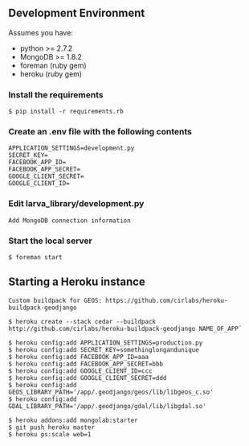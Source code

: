 ## Development Environment

Assumes you have:
* python >= 2.7.2
* MongoDB >= 1.8.2
* foreman (ruby gem)
* heroku (ruby gem)

### Install the requirements
    $ pip install -r requirements.rb

### Create an .env file with the following contents
    APPLICATION_SETTINGS=development.py
    SECRET_KEY=
    FACEBOOK_APP_ID=
    FACEBOOK_APP_SECRET=
    GOOGLE_CLIENT_SECRET=
    GOOGLE_CLIENT_ID=

### Edit larva_library/development.py
    Add MongoDB connection information

### Start the local server
    $ foreman start


## Starting a Heroku instance
    Custom buildpack for GEOS: https://github.com/cirlabs/heroku-buildpack-geodjango

    $ heroku create --stack cedar --buildpack http://github.com/cirlabs/heroku-buildpack-geodjango NAME_OF_APP`

    $ heroku config:add APPLICATION_SETTINGS=production.py
    $ heroku config:add SECRET_KEY=somethinglongandunique
    $ heroku config:add FACEBOOK_APP_ID=aaa
    $ heroku config:add FACEBOOK_APP_SECRET=bbb
    $ heroku config:add GOOGLE_CLIENT_ID=ccc
    $ heroku config:add GOOGLE_CLIENT_SECRET=ddd
    $ heroku config:add GEOS_LIBRARY_PATH='/app/.geodjango/geos/lib/libgeos_c.so'
    $ heroku config:add GDAL_LIBRARY_PATH='/app/.geodjango/gdal/lib/libgdal.so'

    $ heroku addons:add mongolab:starter
    $ git push heroku master
    $ heroku ps:scale web=1

